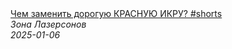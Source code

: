 <!--2025-01-06 10:00:09-->
<div class="yb">
  <a class="nodecor" href="/posts.html?eda/chem_zamenit_doroguju_krasnuju_ikru_shorts">
    <img class="preview" data-videoid="9vvgNhF5nI0" src="https://i2.ytimg.com/vi/9vvgNhF5nI0/hqdefault.jpg" align="middle" alt="">
  </a>
  <div class="inlbl text">
    <a class="nodecor" href="/posts.html?eda/chem_zamenit_doroguju_krasnuju_ikru_shorts">Чем заменить дорогую КРАСНУЮ ИКРУ? #shorts</a><br>
    <i class="smaller2">Зона Лазерсoнов</i><br>
    <i class="smaller3">2025-01-06</i>
  </div>
</div>
